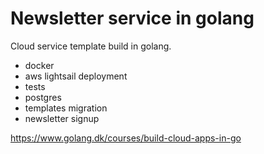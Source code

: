 # Newsletter service in golang

Cloud service template build in golang.

* docker
* aws lightsail deployment
* tests
* postgres
* templates migration
* newsletter signup

https://www.golang.dk/courses/build-cloud-apps-in-go

